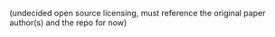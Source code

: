 (undecided open source licensing, must reference the original paper author(s) and the repo for now)
